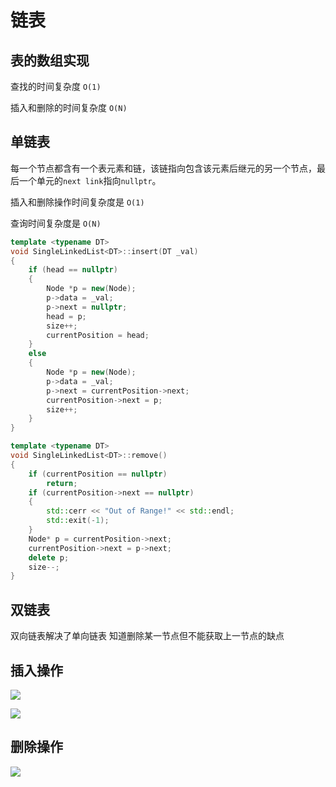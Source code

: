 # 链表

## 表的数组实现

查找的时间复杂度 `O(1)`

插入和删除的时间复杂度 `O(N)`

## **单链表**

每一个节点都含有一个表元素和链，该链指向包含该元素后继元的另一个节点，最后一个单元的`next link`指向`nullptr`。

插入和删除操作时间复杂度是 `O(1)`

查询时间复杂度是 `O(N)`

```c++
template <typename DT>
void SingleLinkedList<DT>::insert(DT _val)
{
    if (head == nullptr)
    {
        Node *p = new(Node);
        p->data = _val;
        p->next = nullptr;
        head = p;
        size++;
        currentPosition = head;
    }
    else
    {
        Node *p = new(Node);
        p->data = _val;
        p->next = currentPosition->next;
        currentPosition->next = p;
        size++;
    }
}
```

```c++
template <typename DT>
void SingleLinkedList<DT>::remove()
{
    if (currentPosition == nullptr)
        return;
    if (currentPosition->next == nullptr)
    {
        std::cerr << "Out of Range!" << std::endl;
        std::exit(-1);
    } 
    Node* p = currentPosition->next;
    currentPosition->next = p->next;
    delete p;
    size--;
}
```

## **双链表**

双向链表解决了单向链表 知道删除某一节点但不能获取上一节点的缺点

## **插入操作**

![](https://philfan-pic.oss-cn-beijing.aliyuncs.com/web_pic/CS__DS__assets__01-list.assets__image-20230101164802876.webp)

![](https://philfan-pic.oss-cn-beijing.aliyuncs.com/web_pic/CS__DS__assets__01-list.assets__image-20230101164821049.webp)

## **删除操作**

![](https://philfan-pic.oss-cn-beijing.aliyuncs.com/web_pic/CS__DS__assets__01-list.assets__image-20230101164855945.webp)









